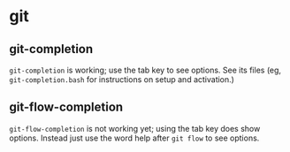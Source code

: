# git

## git-completion

`git-completion` is working; use the tab key to see options. See its files (eg,
`git-completion.bash` for instructions on setup and activation.)

## git-flow-completion

`git-flow-completion` is not working yet; using the tab key does show options.
Instead just use the word help after `git flow` to see options.

